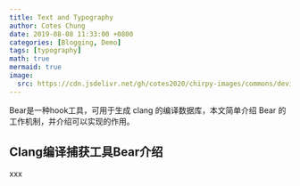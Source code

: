 ```yaml
---
title: Text and Typography
author: Cotes Chung
date: 2019-08-08 11:33:00 +0800
categories: [Blogging, Demo]
tags: [typography]
math: true
mermaid: true
image:
  src: https://cdn.jsdelivr.net/gh/cotes2020/chirpy-images/commons/devices-mockup.png
---
```


Bear是一种hook工具，可用于生成 clang 的编译数据库，本文简单介绍 Bear 的工作机制，并介绍可以实现的作用。

## Clang编译捕获工具Bear介绍
xxx